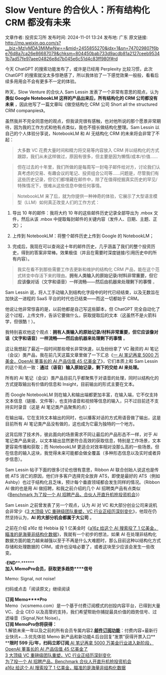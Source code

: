 # Slow Venture 的合伙人：所有结构化 CRM 都没有未来

文章作者: 投资实习所
发布时间: 2024-11-01 13:24
发布地: 广东
原文链接: http://mp.weixin.qq.com/s?__biz=MzIyMDA3MjMwNw==&mid=2455855270&idx=1&sn=747029807f6be76d8a7ca26e86687079&chksm=804450bab733d9acdb81a2127ceeb95341b7ad57fe97aee04826e8d7b045e6c51d4c83ff980f#rd

今天 ChatGPT 的搜索功能发布了，或许是已经用 Perplexity 比较习惯，此次 ChatGPT
的搜索就没太多惊艳感了，所以我体验了一下感觉效果一般般，看看后续多用用会不会有更多不一定的体验。

昨天，Slow Venture 的合伙人 Sam Lessin 发表了一个非常有意思的观点，认为 **类似 Google NotebookLM
这样的产品出来后，所有结构化的 CRM 公司都没有未来** ，因此他写了一篇文章叫《做空结构化 CRM 公司 Short all the
structured CRM companpies》。

虽然我并不完全同意他的观点，但我读完很有感触，也对他所说的那个愿景非常期待，因为我的工作方式和他有点类似，我也不擅长做结构化整理。Sam Lessin
以自己的个人体验分享说，NotebookLM 和 AI 无结构化 CRM 的未来将会非常了不起：

> 大多数 VC 花费大量时间和精力将交易等内容放入 CRM 并以结构化的方式跟踪，我们从未这样做过，原因有很多，但主要是因为懒惰/成本/价值……

>
> 但在过去的十年里，我们所做的是每周写一封电子邮件给对方，讨论我们认真考虑的交易、有趣会议的笔记、投资组合公司等……问题是，尽管我们有这些历史记录，但它们都埋藏在邮件中，除了在值得挖掘真实历史的罕见/特殊情况下，很难从这些信息中做任何事情。

> NotebookLM 来了后，就为你提供一种神奇的体验，它展示了大型语言模型（LLM）如何真正改变人们的工作方式：

  1. 导出 10 年的邮件：我将大约 10 年的这些邮件历史记录全部导出为 .mbox 文件，然后从该 .mbox 中提取每封邮件的关键内容（发件人、日期、主题、正文）；

  2. 上传到 NotebookLM：将整个邮件历史上传到 Google 的 NotebookLM；

  3. 完成后，我现在可以查询这十年的邮件历史，几乎涵盖了我们的整个投资历史，得到的答案非常棒。效果极佳（并且在需要时深度链接/引用历史中的所有内容）。

> 我实在看不到那些需要工作去更新和维护的结构化 CRM
> 产品，能在这个范式转变中存活下来的理由。**拥有人类输入的原始记录/材料非常重要，但它应该像对话（文字和语音）一样流畅——然后由机器来处理剩下的事情**
> 。

Sam Lessin 说，将人工手动输入到结构化字段中的时代已经结束，以及无数旨在加快这一进程的 SaaS 平台的时代也已结束——而这一切都始于 CRM。

他说让他非常惊喜的是，以前他都是自己写这些脚本，但 ChatGPT
完全自动化了这个过程，上传文件，告诉它要做什么，获取提取后的文本（这虽然不是火箭科学，但很酷！）。

我特别喜欢他这个观点：**拥有人类输入的原始记录/材料非常重要，但它应该像对话（文字和语音）一样流畅——然后由机器来处理剩下的事情** 。

这让我想起了最近一段时间那些增长非常快速，以及纷纷拿了 VC 融资的 AI 笔记（会议）类产品，我在前几天这篇文章里做了一下汇总《[一 AI 笔记再拿
5000 万美金，OpenAI 董事长的 AI 产品估值 45
亿美金了](http://mp.weixin.qq.com/s?__biz=MzIyMDA3MjMwNw==&mid=2455855237&idx=1&sn=309358cea2558f8199c565cdc3365f48&chksm=80445099b733d98f8d60db215df111c50542f785f7128242736b34dddc8a5e72fb5a17543cf8&scene=21#wechat_redirect)》，它们本质上和
Sam Lessin 的这个观点一致：**通过（语音）输入原始记录，剩下的交给 AI 来处理。**

所有的 AI 笔记（会议）类产品目前几乎都聚焦于对语音的处理，同时以结构化的方式提取输出有价值的信息和 Insight，目前输出的形式主要在文本。

而 Google NotebookLM
则在输入和输出端都更加丰富，在输入端，它不仅支持文本信息（链接、文件等），也支持语音和视频等信息的输入，只不过目前还不支持实时录音（这是 AI
笔记类产品聚焦的点）；

在输出端，它在支持文本输出的同时，也以播客对话的方式用语音做了输出，这是目前所有 AI 笔记类产品没有做的，这也成为它最为独特的一个地方。

这背后除了技术外，彼此面向的场景需求不同让最后的产品形态不一样，对于 AI
笔记类产品来说，以文本输出显然更符合高效的获取信息，特别是工作场景，文本更容易传播和获取；而 NotebookLM
更适合对效率相对没那么高的一些场景。但在信息的输入这块，我觉得未来可能都会做全覆盖（多种形态信息以及实时或者异步信息）。

Sam Lessin 帖子下面的很多讨论也很有意思，Ribbon AI 联合创始人说这也是传统 ATS 消亡的原因，他们许多客户选择完全放弃
ATS，即使是最好的 ATS（例如 Ashby）也过于结构化且乏味，预计每个垂直领域都会发生同样的情况。（Ribbon AI 做的也是用 AI
做招聘，和我之前介绍的几个 AI 招聘类产品有点类似《[Benchmark 为了投一个 AI
招聘产品，合伙人开直升机抢投资机会](http://mp.weixin.qq.com/s?__biz=MzIyMDA3MjMwNw==&mid=2455855000&idx=1&sn=e86a18a1061fa3bd7c795a9bb5d4dff2&chksm=80446f84b733e6928fac36cb34f4ae1e0ad0cced41e1930902223e7323a81dee6046aef3f78b&scene=21#wechat_redirect)》）

Sam Lessin 之前曾发表了另一个观点，认为 AI 对 VC 和大部分创业公司来说机会非常少《[3 大顶级 VC 重磅级团队重塑，VC
行业正经历深刻变化](http://mp.weixin.qq.com/s?__biz=MzIyMDA3MjMwNw==&mid=2455851541&idx=1&sn=9b99164c1f39ea12531fb450191affb0&chksm=80446209b733eb1fe6e3a18dfb4752e5a422f2b3fdb30b619e322425c04d83533d3fc24c68a6&scene=21#wechat_redirect)》，他现在仍然坚持认为，**AI
的大部分机会都属于大公司** 。

之前在介绍 a16z 给 Hebbia 投 1 亿美金时《[a16z 给这个 AI 搜索投了 1
亿美金，瞄准的是海量非结构化数据](http://mp.weixin.qq.com/s?__biz=MzIyMDA3MjMwNw==&mid=2455854289&idx=1&sn=8350b0b50042e9998559b8942d6c92ee&chksm=80446ccdb733e5db4020ecfbfa3db3748a8e5c8f1ad90fd68e6dcf7207d0fab2363b26968d0c&scene=21#wechat_redirect)》，我就有一个初步的想法，如果
AI 在处理非结构化数据方面的能力越来越强以至于不再是什么大难题时，那么目前这种以结构化方式存储和处理数据的
CRM，或许也没啥必要了，或者这块至少应该会发生一些改变。

**·END****·******  
**加入 Memo****Pro****会员，获取更多趋势****信号**  
  
  

Memo: Signal, not noise!

扫码或点击「阅读原文」继续阅读

**订阅 Memo****Pro**  
Memo（vcsmemo.com）是一个基于付费订阅模式的创投内容平台，已得到大量 VC、企业 CEO
以及高管的支持，我们希望帮助你捕捉最具价值的趋势信号、过滤噪音（Signal,Not Noise）。  
**订阅 Memo****Pro****你将获得：**  
1.解锁未来一年以及之前的所有会员专属内容2.[**邮件订阅功能**](http://mp.weixin.qq.com/s?__biz=MzIyMDA3MjMwNw==&mid=2455853781&idx=1&sn=b6f8e3ddc87e9531f3f8c3e9cd98bd9f&chksm=80446ac9b733e3df93b89c17e905182bda7f4d132f3ac468961dfd70badeb92b9fcdf9f7083b&scene=21#wechat_redirect)：付费内容+最新行业快讯+...3.优先体验
Memo 新产品和新功能4.后台回复“发票”获得开票入口**  
****限时 599 元/年，扫码立即订阅**[ AI 笔记再拿 5000 万美金行业进入新阶段，OpenAI 董事长的 AI 产品估值 45
亿美金了](https://mp.weixin.qq.com/s?__biz=MzIyMDA3MjMwNw==&mid=2455855237&idx=1&sn=309358cea2558f8199c565cdc3365f48&chksm=80445099b733d98f8d60db215df111c50542f785f7128242736b34dddc8a5e72fb5a17543cf8&scene=21#wechat_redirect)  
[3 大顶级 VC 重磅级团队重塑，VC
行业正经历深刻变化](https://mp.weixin.qq.com/s?__biz=MzIyMDA3MjMwNw==&mid=2455851541&idx=1&sn=9b99164c1f39ea12531fb450191affb0&chksm=80446209b733eb1fe6e3a18dfb4752e5a422f2b3fdb30b619e322425c04d83533d3fc24c68a6&scene=21#wechat_redirect)  
[为了投一个 AI 招聘产品，Benchmark
合伙人开直升机抢投资机会](https://mp.weixin.qq.com/s?__biz=MzIyMDA3MjMwNw==&mid=2455855000&idx=1&sn=e86a18a1061fa3bd7c795a9bb5d4dff2&chksm=80446f84b733e6928fac36cb34f4ae1e0ad0cced41e1930902223e7323a81dee6046aef3f78b&scene=21#wechat_redirect)  
[a16z 给这个 AI 搜索投了 1
亿美金，瞄准的是海量非结构化数据](https://mp.weixin.qq.com/s?__biz=MzIyMDA3MjMwNw==&mid=2455854289&idx=1&sn=8350b0b50042e9998559b8942d6c92ee&chksm=80446ccdb733e5db4020ecfbfa3db3748a8e5c8f1ad90fd68e6dcf7207d0fab2363b26968d0c&scene=21#wechat_redirect)

  

